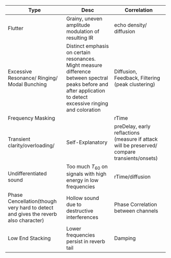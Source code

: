 
| Type                                                                               | Desc                                                                                                                                                             | Correlation                                                                                  |
| ---------------------------------------------------------------------------------- | ---------------------------------------------------------------------------------------------------------------------------------------------------------------- | -------------------------------------------------------------------------------------------- |
| Flutter                                                                            | Grainy, uneven amplitude modulation of resulting IR                                                                                                              | echo density/ diffusion                                                                      |
| Excessive Resonance/ Ringing/ Modal Bunching                                       | Distinct emphasis on certain resonances. Might measure difference between spectral peaks before and after application to detect excessive ringing and coloration | Diffusion, Feedback, Filtering (peak clustering)                                             |
| Frequency Masking                                                                  |                                                                                                                                                                  | rTime                                                                                        |
| Transient clarity/overloading/                                                     | Self-Explanatory                                                                                                                                                 | preDelay, early reflactions (measure if attack will be preserved/ compare transients/onsets) |
| Undifferentiated sound                                                             | Too much $T_{60}$ on signals with high energy in low frequencies                                                                                                 | rTime/diffusion                                                                              |
| Phase Cencellation(though very hard to detect and gives the reverb also character) | Hollow sound due to destructive interferences                                                                                                                    | Phase Correlation between channels                                                           |
| Low End Stacking                                                                   | Lower frequencies persist in reverb tail                                                                                                                         | Damping                                                                                      |
